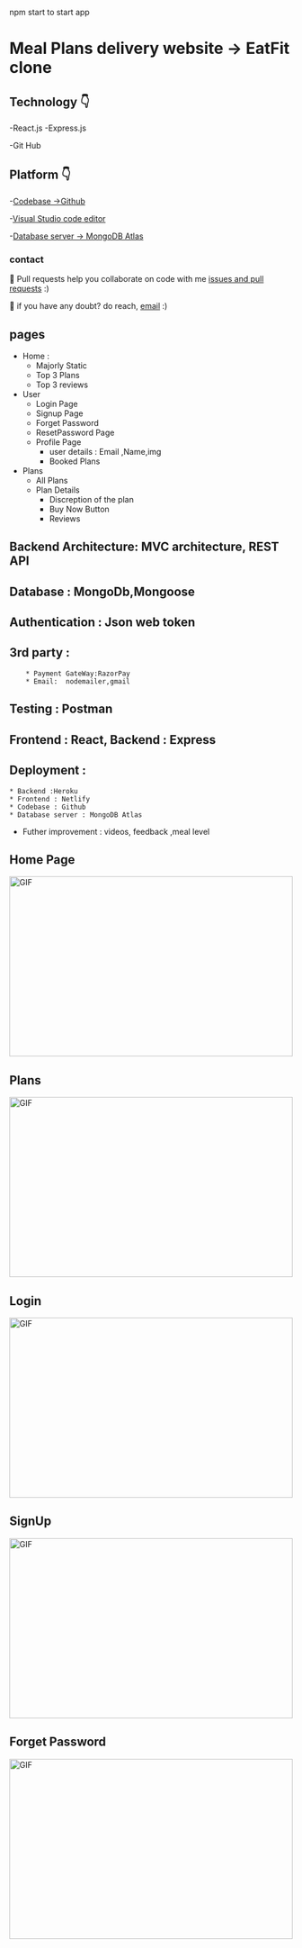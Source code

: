 
npm start to start app
# Meal Plans delivery website -> EatFit clone



## Technology 👇
-React.js 
-Express.js


-Git Hub 
 ## Platform 👇


-[Codebase ->Github](https://github.com/warisamir/FoodApp)

-[Visual Studio code editor](https://code.visualstudio.com/)

-[Database server -> MongoDB Atlas](https://www.mongodb.com/cloud/atlas/register?utm_content=rlsapostreg&utm_source=google&utm_campaign=gs_apac_rlsamulti_search_brand_dsa_atlas_desktop_rlsa_postreg&utm_term=&utm_medium=cpc_paid_search&utm_ad=&utm_ad_campaign_id=14412646494&adgroup=131761134692&gclid=CjwKCAjwu5yYBhAjEiwAKXk_eL-0wZefUju-f_-BI5ytoZZRdsNsIJrMKdpT6OLul-umB2xyfYCMmBoCAwMQAvD_BwE)

### contact 
💼 Pull requests help you collaborate on code with me [issues and pull requests](https://github.com/mukeshdani/Data-Stractures-and-algorithms-/pulls) :)

 💼 if you have any doubt? do reach, [email](mailto:mukeshdani00@gmail.com) :)


## pages
* Home : 
    * Majorly Static
    * Top 3 Plans
    * Top 3 reviews
* User
  * Login Page
  * Signup Page
  * Forget Password
  * ResetPassword Page
  * Profile Page
      * user details : Email ,Name,img
      * Booked Plans
* Plans
  * All Plans
  * Plan Details
    * Discreption of the plan
    * Buy Now Button
    * Reviews  
## Backend Architecture:  MVC architecture, REST API
## Database : MongoDb,Mongoose
## Authentication : Json web token 
## 3rd party : 
        * Payment GateWay:RazorPay
        * Email:  nodemailer,gmail
## Testing : Postman
## Frontend : React, Backend : Express
## Deployment : 
    * Backend :Heroku 
    * Frontend : Netlify
    * Codebase : Github
    * Database server : MongoDB Atlas 
* Futher improvement : videos, feedback ,meal level  

## Home Page 

<img align="center" alt="GIF" src="./images/Home%20Page.png" width="100%" height="320" />


## Plans
<img align="center" alt="GIF" src="./images/Plans.png" width="100%" height="320" />

## Login
<img align="center" alt="GIF" src="./images/Login.png" width="100%" height="320" />

## SignUp
<img align="center" alt="GIF" src="./images/SignUp.png" width="100%" height="320" />

## Forget Password
<img align="center" alt="GIF" src="./images/F.png" width="100%" height="320" />
